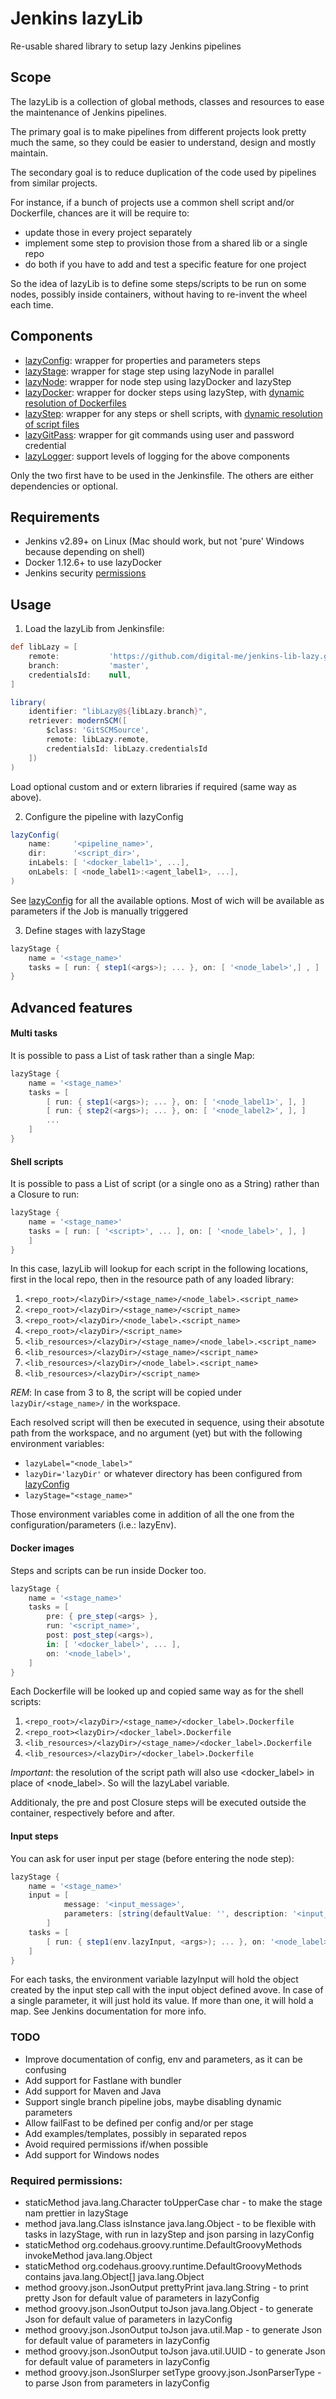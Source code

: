 # Jenkins lazyLib
Re-usable shared library to setup lazy Jenkins pipelines

## Scope
The lazyLib is a collection of global methods, classes and resources to ease the maintenance of Jenkins pipelines.

The primary goal is to make pipelines from different projects look pretty much the same,
so they could be easier to understand, design and mostly maintain.

The secondary goal is to reduce duplication of the code used by pipelines from similar projects.

For instance, if a bunch of projects use a common shell script and/or Dockerfile,
chances are it will be require to:
- update those in every project separately
- implement some step to provision those from a shared lib or a single repo
- do both if you have to add and test a specific feature for one project

So the idea of lazyLib is to define some steps/scripts to be run on some nodes,
possibly inside containers, without having to re-invent the wheel each time.

## Components
- [lazyConfig](vars/lazyConfig.groovy): wrapper for properties and parameters steps
- [lazyStage](vars/lazyStage.groovy): wrapper for stage step using lazyNode in parallel
- [lazyNode](vars/lazyNode.groovy): wrapper for node step using lazyDocker and lazyStep
- [lazyDocker](vars/lazyDocker.groovy): wrapper for docker steps using lazyStep, with [dynamic resolution of Dockerfiles](#docker-images)
- [lazyStep](vars/lazyStep.groovy): wrapper for any steps or shell scripts, with [dynamic resolution of script files](#shell-scripts)
- [lazyGitPass](vars/lazyGitPass.groovy): wrapper for git commands using user and password credential
- [lazyLogger](src/org/jenkins/ci/lazy/Logger.groovy): support levels of logging for the above components

Only the two first have to be used in the Jenkinsfile.
The others are either dependencies or optional.

## Requirements

- Jenkins v2.89+ on Linux (Mac should work, but not 'pure' Windows because depending on shell)
- Docker 1.12.6+ to use lazyDocker
- Jenkins security [permissions](#required-permissions)

## Usage

1. Load the lazyLib from Jenkinsfile:
```groovy
def libLazy = [
    remote:           'https://github.com/digital-me/jenkins-lib-lazy.git',
    branch:           'master',
    credentialsId:    null,
]

library(
    identifier: "libLazy@${libLazy.branch}",
    retriever: modernSCM([
        $class: 'GitSCMSource',
        remote: libLazy.remote,
        credentialsId: libLazy.credentialsId
    ])
)
```
Load optional custom and or extern libraries if required (same way as above).

2. Configure the pipeline with lazyConfig
```groovy
lazyConfig(
    name:     '<pipeline_name>',
    dir:      '<script_dir>',
    inLabels: [ '<docker_label1>', ...],
    onLabels: [ <node_label1>:<agent_label1>, ...],
)
```
See [lazyConfig](vars/lazyConfig.groovy) for all the available options.
Most of wich will be available as parameters if the Job is manually triggered 

3. Define stages with lazyStage
```groovy
lazyStage {
    name = '<stage_name>'
    tasks = [ run: { step1(<args>); ... }, on: [ '<node_label>',] , ]
}
```

## Advanced features
#### Multi tasks
It is possible to pass a List of task rather than a single Map:
```groovy
lazyStage {
    name = '<stage_name>'
    tasks = [
        [ run: { step1(<args>); ... }, on: [ '<node_label1>', ], ]
        [ run: { step2(<args>); ... }, on: [ '<node_label2>', ], ]
        ...
    ]
}
```

#### Shell scripts
It is possible to pass a List of script (or a single ono as a String) rather than a Closure to run:
```groovy
lazyStage {
    name = '<stage_name>'
    tasks = [ run: [ '<script>', ... ], on: [ '<node_label>', ], ]
    ]
}
```
In this case, lazyLib will lookup for each script in the following locations,
first in the local repo, then in the resource path of any loaded library:

1. `<repo_root>/<lazyDir>/<stage_name>/<node_label>.<script_name>`
2. `<repo_root>/<lazyDir>/<stage_name>/<script_name>`
3. `<repo_root>/<lazyDir>/<node_label>.<script_name>`
4. `<repo_root>/<lazyDir>/<script_name>`
5. `<lib_resources>/<lazyDir>/<stage_name>/<node_label>.<script_name>`
6. `<lib_resources>/<lazyDir>/<stage_name>/<script_name>`
7. `<lib_resources>/<lazyDir>/<node_label>.<script_name>`
8. `<lib_resources>/<lazyDir>/<script_name>`

*REM*: In case from 3 to 8, the script will be copied under `lazyDir/<stage_name>/` in the workspace.

Each resolved script will then be executed in sequence, using their absotute path from the workspace,
and no argument (yet) but with the following environment variables:
- `lazyLabel="<node_label>"`
- `lazyDir='lazyDir'` or whatever directory has been configured from [lazyConfig](vars/lazyConfig.groovy)
- `lazyStage="<stage_name>"`

Those environment variables come in addition of all the one from the configuration/parameters (i.e.: lazyEnv).

#### Docker images
Steps and scripts can be run inside Docker too.
```groovy
lazyStage {
    name = '<stage_name>'
    tasks = [
        pre: { pre_step(<args> },
        run: '<script_name>',
        post: post_step(<args>),
        in: [ '<docker_label>', ... ],
        on: '<node_label>',
    ]
}
```
Each Dockerfile will be looked up and copied same way as for the shell scripts:

1. `<repo_root>/<lazyDir>/<stage_name>/<docker_label>.Dockerfile`
2. `<repo_root><lazyDir>/<docker_label>.Dockerfile`
3. `<lib_resources>/<lazyDir>/<stage_name>/<docker_label>.Dockerfile`
4. `<lib_resources>/<lazyDir>/<docker_label>.Dockerfile`

*Important*: the resolution of the script path will also use <docker_label> in place of <node_label>. So will the lazyLabel variable.

Additionaly, the pre and post Closure steps will be executed outside the container, respectively before and after.

#### Input steps
You can ask for user input per stage (before entering the node step):
```groovy
lazyStage {
    name = '<stage_name>'
    input = [
            message: '<input_message>',
            parameters: [string(defaultValue: '', description: '<input_description>', name: '<input_name>')]
        ]
    tasks = [
        [ run: { step1(env.lazyInput, <args>); ... }, on: '<node_label>', ]
    ]
}
```
For each tasks, the environment variable lazyInput will hold the object created by the input step call with the input object defined avove.
In case of a single parameter, it will just hold its value. If more than one, it will hold a map. See Jenkins documentation for more info.


### TODO
- Improve documentation of config, env and parameters, as it can be confusing
- Add support for Fastlane with bundler
- Add support for Maven and Java
- Support single branch pipeline jobs, maybe disabling dynamic parameters
- Allow failFast to be defined per config and/or per stage
- Add examples/templates, possibly in separated repos
- Avoid required permissions if/when possible
- Add support for Windows nodes

### Required permissions:
- staticMethod java.lang.Character toUpperCase char - to make the stage nam prettier in lazyStage
- method java.lang.Class isInstance java.lang.Object - to be flexible with tasks in lazyStage, with run in lazyStep and json parsing in lazyConfig 
- staticMethod org.codehaus.groovy.runtime.DefaultGroovyMethods invokeMethod java.lang.Object
- staticMethod org.codehaus.groovy.runtime.DefaultGroovyMethods contains java.lang.Object[] java.lang.Object
- method groovy.json.JsonOutput prettyPrint java.lang.String - to print pretty Json for default value of parameters in lazyConfig
- method groovy.json.JsonOutput toJson java.lang.Object - to generate Json for default value of parameters in lazyConfig
- method groovy.json.JsonOutput toJson java.util.Map - to generate Json for default value of parameters in lazyConfig
- method groovy.json.JsonOutput toJson java.util.UUID - to generate Json for default value of parameters in lazyConfig
- method groovy.json.JsonSlurper setType groovy.json.JsonParserType - to parse Json from parameters in lazyConfig
